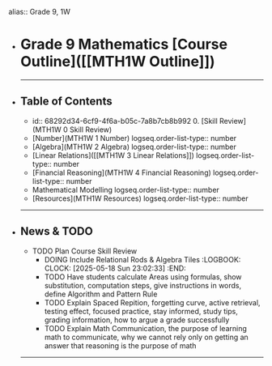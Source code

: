 alias:: Grade 9, 1W

- # Grade 9 Mathematics [Course Outline]([[MTH1W Outline]])
  ---
- ## Table of Contents
	- id:: 68292d34-6cf9-4f6a-b05c-7a8b7cb8b992
	  0. [Skill Review](MTH1W 0 Skill Review)
	- [Number](MTH1W 1 Number)
	  logseq.order-list-type:: number
	- [Algebra](MTH1W 2 Algebra)
	  logseq.order-list-type:: number
	- [Linear Relations]([[MTH1W 3 Linear Relations]])
	  logseq.order-list-type:: number
	- [Financial Reasoning](MTH1W 4 Financial Reasoning)
	  logseq.order-list-type:: number
	- Mathematical Modelling
	  logseq.order-list-type:: number
	- [Resources](MTH1W Resources)
	  logseq.order-list-type:: number
	- ---
- ## News & TODO
	- TODO Plan Course Skill Review
		- DOING Include Relational Rods & Algebra Tiles
		  :LOGBOOK:
		  CLOCK: [2025-05-18 Sun 23:02:33]
		  :END:
		- TODO Have students calculate Areas using formulas, show substitution, computation steps, give instructions in words, define Algorithm and Pattern Rule
		- TODO Explain Spaced Repition, forgetting curve, active retrieval, testing effect, focused practice, stay informed, study tips, grading information, how to argue a grade successfully
		- TODO Explain Math Communication, the purpose of learning math to communicate, why we cannot rely only on getting an answer that reasoning is the purpose of math
	- ---